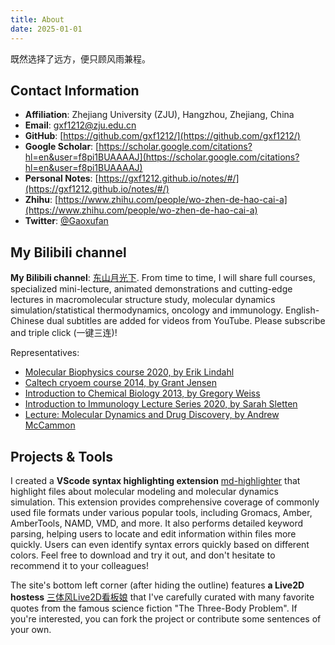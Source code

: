 ```yaml
---
title: About
date: 2025-01-01
---
```


既然选择了远方，便只顾风雨兼程。

## Contact Information

- **Affiliation**: Zhejiang University (ZJU), Hangzhou, Zhejiang, China
- **Email**: gxf1212@zju.edu.cn
- **GitHub**: [https://github.com/gxf1212/](https://github.com/gxf1212/)
- **Google Scholar**: [https://scholar.google.com/citations?hl=en&user=f8pi1BUAAAAJ](https://scholar.google.com/citations?hl=en&user=f8pi1BUAAAAJ)
- **Personal Notes**: [https://gxf1212.github.io/notes/#/](https://gxf1212.github.io/notes/#/)
- **Zhihu**: [https://www.zhihu.com/people/wo-zhen-de-hao-cai-a](https://www.zhihu.com/people/wo-zhen-de-hao-cai-a)
- **Twitter**: [@Gaoxufan](https://twitter.com/XufanGao)

## My Bilibili channel

**My Bilibili channel**: [东山月光下](https://space.bilibili.com/441196634). From time to time, I will share full courses, specialized mini-lecture, animated demonstrations and cutting-edge lectures in macromolecular structure study, molecular dynamics simulation/statistical thermodynamics, oncology and immunology. English-Chinese dual subtitles are added for videos from YouTube. Please subscribe and triple click (一键三连)! 

Representatives:

- [Molecular Biophysics course 2020, by Erik Lindahl](https://www.bilibili.com/video/BV1gL411471e)
- [Caltech cryoem course 2014, by Grant Jensen](https://www.bilibili.com/video/BV143411k7KJ)
- [Introduction to Chemical Biology 2013, by Gregory Weiss](https://www.bilibili.com/video/BV1h34y1n7Rk)
- [Introduction to Immunology Lecture Series 2020, by Sarah Sletten](https://www.bilibili.com/video/BV1Lr4y1h7zN)
- [Lecture: Molecular Dynamics and Drug Discovery, by Andrew McCammon](https://www.bilibili.com/video/BV1Fq4y1A7Sc)

## Projects & Tools

I created a **VScode syntax highlighting extension** [md-highlighter](https://marketplace.visualstudio.com/items?itemName=gxf1212.md-highlighter) that highlight files about molecular modeling and molecular dynamics simulation. This extension provides comprehensive coverage of commonly used file formats under various popular tools, including Gromacs, Amber, AmberTools, NAMD, VMD, and more. It also performs detailed keyword parsing, helping users to locate and edit information within files more quickly. Users can even identify syntax errors quickly based on different colors. Feel free to download and try it out, and don't hesitate to recommend it to your colleagues!

The site's bottom left corner (after hiding the outline) features **a Live2D hostess** [三体风Live2D看板娘](https://github.com/gxf1212/live2d-widget) that I've carefully curated with many favorite quotes from the famous science fiction "The Three-Body Problem". If you're interested, you can fork the project or contribute some sentences of your own.
